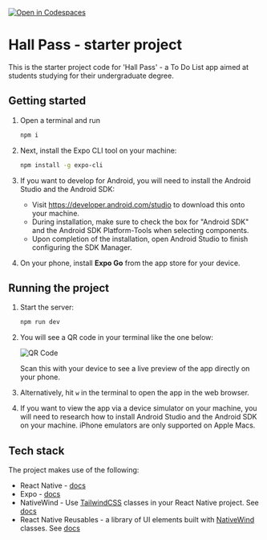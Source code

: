 [![Open in Codespaces](https://classroom.github.com/assets/launch-codespace-2972f46106e565e64193e422d61a12cf1da4916b45550586e14ef0a7c637dd04.svg)](https://classroom.github.com/open-in-codespaces?assignment_repo_id=18559622)
# Hall Pass - starter project

This is the starter project code for 'Hall Pass' - a To Do List app aimed at students studying for their undergraduate degree.

## Getting started

1. Open a terminal and run

   ```bash
   npm i
   ```

2. Next, install the Expo CLI tool on your machine:

   ```bash
   npm install -g expo-cli
   ```

3. If you want to develop for Android, you will need to install the Android Studio and the Android SDK:

   - Visit https://developer.android.com/studio to download this onto your machine.
   - During installation, make sure to check the box for "Android SDK" and the Android SDK Platform-Tools when selecting components.
   - Upon completion of the installation, open Android Studio to finish configuring the SDK Manager.

4. On your phone, install **Expo Go** from the app store for your device.

## Running the project

1. Start the server:

   ```bash
   npm run dev
   ```

2. You will see a QR code in your terminal like the one below:

   <img src="./assets/images/webp/expo-device-qr.webp" alt="QR Code" style="max-width: 24rem; height: auto;" />

   Scan this with your device to see a live preview of the app directly on your phone.

3. Alternatively, hit `w` in the terminal to open the app in the web browser.

4. If you want to view the app via a device simulator on your machine, you will need to research how to install Android Studio and the Android SDK on your machine. iPhone emulators are only supported on Apple Macs.

## Tech stack

The project makes use of the following:

- React Native - [docs](https://reactnative.dev/)
- Expo - [docs](https://expo.dev/)
- NativeWind - Use [TailwindCSS](https://tailwindcss.com/) classes in your React Native project. See [docs](https://www.nativewind.dev/)
- React Native Reusables - a library of UI elements built with [NativeWind](https://www.nativewind.dev/) classes. See [docs](https://rnr-docs.vercel.app/getting-started/introduction/)

